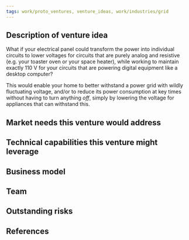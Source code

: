 ```yaml
---
tags: work/proto_ventures, venture_ideas, work/industries/grid
---
```

## Description of venture idea
What if your electrical panel could transform the power into individual circuits to lower voltages for circuits that are purely analog and resistive (e.g. your toaster oven or your space heater), while working to maintain exactly 110 V for your circuits that are powering digital equipment like a desktop computer?

This would enable your home to better withstand a power grid with wildly fluctuating voltage, and/or to reduce its power consumption at key times without having to turn anything _off_, simply by lowering the voltage for appliances that can withstand this.

## Market needs this venture would address

## Technical capabilities this venture might leverage

## Business model

## Team

## Outstanding risks

## References
